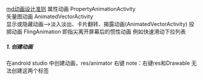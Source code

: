 [md动画设计准则](https://material.io/design/motion/understanding-motion.html#principles)
属性动画 PropertyAnimationActivity   
矢量图动画 AnimatedVectorActivity   
显示或隐藏动画-->淡入淡出、卡片翻转、揭露动画(AnimatedVectorActivity)
投掷动画 FlingAnimation 即指尖离开屏幕后的惯性动画  例如快速滑动下拉列表  
##### 1. 创建动画

在android studio 中创建动画，res/animator 右键 <set> <objectAnimator>  note：右键res和Drawable 无法创建这两个标签 
